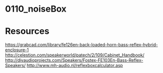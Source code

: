 # 0110_noiseBox

# Resources
https://grabcad.com/library/fe126en-back-loaded-horn-bass-reflex-hybrid-enclosure-1
http://celestion.com/speakerworld/patech/2/109/Cabinet_Handbook/
http://diyaudioprojects.com/Speakers/Fostex-FE103En-Bass-Reflex-Speakers/
http://www.mh-audio.nl/reflexboxcalculator.asp
